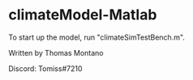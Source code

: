 # climateModel-Matlab

To start up the model, run "climateSimTestBench.m".

Written by Thomas Montano

Discord: Tomiss#7210
